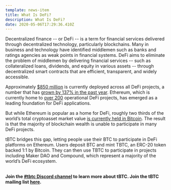 ```yaml
---
template: news-item
title: What Is DeFi?
description: What Is DeFi?
date: 2020-05-06T17:29:36.410Z
---
```

Decentralized finance -- or DeFi -- is a term for financial services delivered through decentralized technology, particularly blockchains. Many in business and technology have identified middlemen such as banks and ratings agencies as weak points in financial systems. DeFi aims to eliminate the problem of middlemen by delivering financial services -- such as collateralized loans, dividends, and equity in various assets -- through decentralized smart contracts that are efficient, transparent, and widely accessible.



Approximately [$850 million](http://defipulse.com) is currently deployed across all DeFi projects, a number that has [grown by 137% in the past year](https://defirate.com/market-report-2019/). Ethereum, which is currently home to [over 200](https://defiprime.com/ethereum) operational DeFi projects, has emerged as a leading foundation for DeFi applications.



But while Ethereum is popular as a home for DeFi, roughly two thirds of the world’s total cryptoasset market value [is currently held in Bitcoin](https://coinmarketcap.com/charts/). The result is that the majority of blockchain wealth is unable to participate in many DeFi projects.



tBTC bridges this gap, letting people use their BTC to participate in DeFi platforms on Ethereum. Users deposit BTC and mint TBTC, an ERC-20 token backed 1:1 by Bitcoin. They can then use TBTC to participate in projects including Maker DAO and Compound, which represent a majority of the world’s DeFi ecosystem.

**\
Join the [\#tbtc Discord channel](https://discord.gg/wYezN7v) to learn more about tBTC. Join the tBTC mailing list [here](https://tbtc.network/#mailing-list).**
